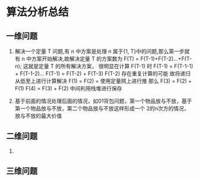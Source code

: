 # 算法分析总结

## 一维问题

1. 解决一个定量 T 问题,有 n 中方案是处理 n 属于{1, T}中的问题,那么第一步就有 n 中方案开始解决,故解决定量 T 的方案数为 F(T) = F(T-1)+F(T-2)...+F(T-n);
   这就是定量 T 的所有解决方案，
   很明显在计算 F(T-1) 时 F(T-1) = F(T-1-1) + F(T-1-2)...
   F(T-1) = F(T-2) + F(T-3)
   F(T-2) 存在重复计算的可能
   故将递归从低至上进行计算解决
   F(1) =
   F(2) =
   使用定量网上进行推
   那么 F(3) = F(2) + F(1)
   F(4) = F(3) + F(2)
   中间利用栈堆进行保存

2. 基于前面的情况处理后面的情况，如01背包问题，第一个物品放与不放，基于第一个物品放与不放，第二个物品放与不放这样形成一个 2的n次方的情况，放与不放的最大价值

## 二维问题

1. 

## 三维问题